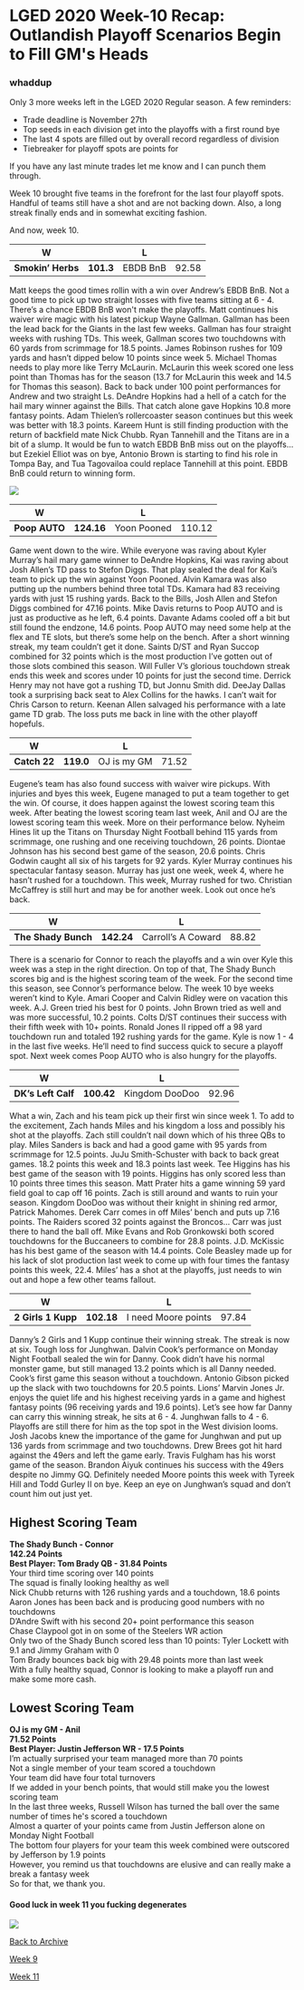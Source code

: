 # LGED 2020 Week-10 Recap: Outlandish Playoff Scenarios Begin to Fill GM's Heads

### whaddup


Only 3 more weeks left in the LGED 2020 Regular season. A few reminders:

 - Trade deadline is November 27th
 - Top seeds in each division get into the playoffs with a first round bye
 - The last 4 spots are filled out by overall record regardless of division
 - Tiebreaker for playoff spots are points for 

If you have any last minute trades let me know and I can punch them through.

Week 10 brought five teams in the forefront for the last four playoff spots. Handful of teams still have a shot and are not backing down. Also, a long streak finally ends and in somewhat exciting fashion.

And now, week 10.


| W   |   | L    |    |
| ------------------------ |:-------------:| --------------------|:----------:|
|     **Smokin’ Herbs**      | **101.3**  |  EBDB BnB |   92.58  |

Matt keeps the good times rollin with a win over Andrew’s EBDB BnB. Not a good time to pick up two straight losses with five teams sitting at 6 - 4. There’s a chance EBDB BnB won't make the playoffs. Matt continues his waiver wire magic with his latest pickup Wayne Gallman. Gallman has been the lead back for the Giants in the last few weeks. Gallman has four straight weeks with rushing TDs. This week, Gallman scores two touchdowns with 60 yards from scrimmage for 18.5 points. James Robinson rushes for 109 yards and hasn’t dipped below 10 points since week 5. Michael Thomas needs to play more like Terry McLaurin. McLaurin this week scored one less point than Thomas has for the season (13.7 for McLaurin this week and 14.5 for Thomas this season). Back to back under 100 point performances for Andrew and two straight Ls. DeAndre Hopkins had a hell of a catch for the hail mary winner against the Bills. That catch alone gave Hopkins 10.8 more fantasy points. Adam Thielen’s rollercoaster season continues but this week was better with 18.3 points. Kareem Hunt is still finding production with the return of backfield mate Nick Chubb. Ryan Tannehill and the Titans are in a bit of a slump. It would be fun to watch EBDB BnB miss out on the playoffs... but Ezekiel Elliot was on bye, Antonio Brown is starting to find his role in Tompa Bay, and Tua Tagovailoa could replace Tannehill at this point. EBDB BnB could return to winning form.

![](../media/ab_tom.gif)


| W   |   | L    |    |
| ------------------------ |:-------------:| --------------------|:----------:|
|     **Poop AUTO**      | **124.16**  |  Yoon Pooned |   110.12  |

Game went down to the wire. While everyone was raving about Kyler Murray’s hail mary game winner to DeAndre Hopkins, Kai was raving about Josh Allen’s TD pass to Stefon Diggs. That play sealed the deal for Kai’s team to pick up the win against Yoon Pooned. Alvin Kamara was also putting up the numbers behind three total TDs. Kamara had 83 receiving yards with just 15 rushing yards. Back to the Bills, Josh Allen and Stefon Diggs combined for 47.16 points. Mike Davis returns to Poop AUTO and is just as productive as he left, 6.4 points. Davante Adams cooled off a bit but still found the endzone, 14.6 points. Poop AUTO may need some help at the flex and TE slots, but there’s some help on the bench. After a short winning streak, my team couldn’t get it done. Saints D/ST and Ryan Succop combined for 32 points which is the most production I’ve gotten out of those slots combined this season. Will Fuller V’s glorious touchdown streak ends this week and scores under 10 points for just the second time. Derrick Henry may not have got a rushing TD, but Jonnu Smith did. DeeJay Dallas took a surprising back seat to Alex Collins for the hawks. I can’t wait for Chris Carson to return. Keenan Allen salvaged his performance with a late game TD grab. The loss puts me back in line with the other playoff hopefuls.


| W   |   | L    |    |
| ------------------------ |:-------------:| --------------------|:----------:|
|     **Catch 22**      | **119.0**  |  OJ is my GM |   71.52  |

Eugene’s team has also found success with waiver wire pickups. With injuries and byes this week, Eugene managed to put a team together to get the win. Of course, it does happen against the lowest scoring team this week. After beating the lowest scoring team last week, Anil and OJ are the lowest scoring team this week. More on their performance below. Nyheim Hines lit up the Titans on Thursday Night Football behind 115 yards from scrimmage, one rushing and one receiving touchdown, 26 points. Diontae Johnson has his second best game of the season, 20.6 points. Chris Godwin caught all six of his targets for 92 yards. Kyler Murray continues his spectacular fantasy season. Murray has just one week, week 4, where he hasn’t rushed for a touchdown. This week, Murray rushed for two. Christian McCaffrey is still hurt and may be for another week. Look out once he’s back.


| W   |   | L    |    |
| ------------------------ |:-------------:| --------------------|:----------:|
|     **The Shady Bunch**      | **142.24**  |  Carroll’s A Coward |   88.82  |

There is a scenario for Connor to reach the playoffs and a win over Kyle this week was a step in the right direction. On top of that, The Shady Bunch scores big and is the highest scoring team of the week. For the second time this season, see Connor’s performance below. The week 10 bye weeks weren’t kind to Kyle. Amari Cooper and Calvin Ridley were on vacation this week. A.J. Green tried his best for 0 points. John Brown tried as well and was more successful, 10.2 points. Colts D/ST continues their success with their fifth week with 10+ points. Ronald Jones II ripped off a 98 yard touchdown run and totaled 192 rushing yards for the game. Kyle is now 1 - 4 in the last five weeks. He’ll need to find success quick to secure a playoff spot. Next week comes Poop AUTO who is also hungry for the playoffs.


| W   |   | L    |    |
| ------------------------ |:-------------:| --------------------|:----------:|
|     **DK’s Left Calf**      | **100.42**  |  Kingdom DooDoo |   92.96  |

What a win, Zach and his team pick up their first win since week 1. To add to the excitement, Zach hands Miles and his kingdom a loss and possibly his shot at the playoffs. Zach still couldn’t nail down which of his three QBs to play. Miles Sanders is back and had a good game with 95 yards from scrimmage for 12.5 points. JuJu Smith-Schuster with back to back great games. 18.2 points this week and 18.3 points last week. Tee Higgins has his best game of the season with 19 points. Higgins has only scored less than 10 points three times this season. Matt Prater hits a game winning 59 yard field goal to cap off 16 points. Zach is still around and wants to ruin your season. Kingdom DooDoo was without their knight in shining red armor, Patrick Mahomes. Derek Carr comes in off Miles’ bench and puts up 7.16 points. The Raiders scored 32 points against the Broncos… Carr was just there to hand the ball off. Mike Evans and Rob Gronkowski both scored touchdowns for the Buccaneers to combine for 28.8 points. J.D. McKissic has his best game of the season with 14.4 points. Cole Beasley made up for his lack of slot production last week to come up with four times the fantasy points this week, 22.4. Miles’ has a shot at the playoffs, just needs to win out and hope a few other teams fallout. 


| W   |   | L    |    |
| ------------------------ |:-------------:| --------------------|:----------:|
|     **2 Girls 1 Kupp**      | **102.18**  |  I need Moore points |   97.84  |

Danny’s 2 Girls and 1 Kupp continue their winning streak. The streak is now at six. Tough loss for Junghwan. Dalvin Cook’s performance on Monday Night Football sealed the win for Danny. Cook didn’t have his normal monster game, but still managed 13.2 points which is all Danny needed. Cook’s first game this season without a touchdown. Antonio Gibson picked up the slack with two touchdowns for 20.5 points. Lions’ Marvin Jones Jr. enjoys the quiet life and his highest receiving yards in a game and highest fantasy points (96 receiving yards and 19.6 points). Let’s see how far Danny can carry this winning streak, he sits at 6 - 4. Junghwan falls to 4 - 6. Playoffs are still there for him as the top spot in the West division looms. Josh Jacobs knew the importance of the game for Junghwan and put up 136 yards from scrimmage and two touchdowns. Drew Brees got hit hard against the 49ers and left the game early. Travis Fulgham has his worst game of the season. Brandon Aiyuk continues his success with the 49ers despite no Jimmy GQ. Definitely needed Moore points this week with Tyreek Hill and Todd Gurley II on bye. Keep an eye on Junghwan’s squad and don’t count him out just yet.


## Highest Scoring Team
**The Shady Bunch - Connor**\
**142.24 Points**\
**Best Player: Tom Brady QB - 31.84 Points**\
Your third time scoring over 140 points\
The squad is finally looking healthy as well\
Nick Chubb returns with 126 rushing yards and a touchdown, 18.6 points\
Aaron Jones has been back and is producing good numbers with no touchdowns\
D’Andre Swift with his second 20+ point performance this season\
Chase Claypool got in on some of the Steelers WR action\
Only two of the Shady Bunch scored less than 10 points: Tyler Lockett with 9.1 and Jimmy Graham with 0\
Tom Brady bounces back big with 29.48 points more than last week\
With a fully healthy squad, Connor is looking to make a playoff run and make some more cash.


## Lowest Scoring Team
**OJ is my GM - Anil**\
**71.52 Points**\
**Best Player: Justin Jefferson WR - 17.5 Points**\
I’m actually surprised your team managed more than 70 points\
Not a single member of your team scored a touchdown\
Your team did have four total turnovers\
If we added in your bench points, that would still make you the lowest scoring team\
In the last three weeks, Russell Wilson has turned the ball over the same number of times he's scored a touchdown\
Almost a quarter of your points came from Justin Jefferson alone on Monday Night Football\
The bottom four players for your team this week combined were outscored by Jefferson by 1.9 points\
However, you remind us that touchdowns are elusive and can really make a break a fantasy week\
So for that, we thank you.


#### Good luck in week 11 you fucking degenerates


![](../media/Earl_IMG_3905.jpg)


[Back to Archive](../2020_archive_page.md)


[Week 9](./2020_week9_writeup.md)


[Week 11](./2020_week11_writeup.md)
